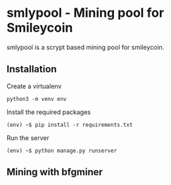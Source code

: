 # smlypool - Mining pool for Smileycoin

smlypool is a scrypt based mining pool for smileycoin. 

## Installation

Create a virtualenv

    python3 -m venv env

Install the required packages

    (env) ~$ pip install -r requirements.txt

Run the server

    (env) ~$ python manage.py runserver

## Mining with bfgminer
